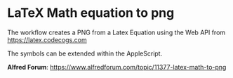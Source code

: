 # LaTeX Math equation to png

The workflow creates a PNG from a Latex Equation using the Web API from https://latex.codecogs.com

The symbols can be extended within the AppleScript. 

**Alfred Forum**: https://www.alfredforum.com/topic/11377-latex-math-to-png
